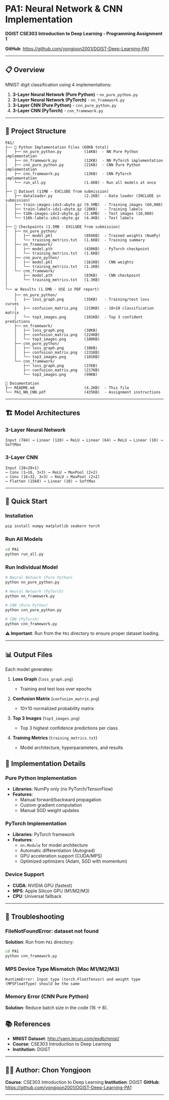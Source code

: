 # PA1: Neural Network & CNN Implementation

**DGIST CSE303 Introduction to Deep Learning - Programming Assignment 1**

**GitHub**: https://github.com/yongjoon2001/DGIST-Deep-Learning-PA1

---

## 📋 Overview

MNIST digit classification using 4 implementations:

1. **3-Layer Neural Network (Pure Python)** - `nn_pure_python.py`
2. **3-Layer Neural Network (PyTorch)** - `nn_framework.py`
3. **3-Layer CNN (Pure Python)** - `cnn_pure_python.py`
4. **3-Layer CNN (PyTorch)** - `cnn_framework.py`

---

## 📁 Project Structure

```
PA1/
├── 🐍 Python Implementation Files (60KB total)
│   ├── nn_pure_python.py          (14KB)  - NN Pure Python implementation
│   ├── nn_framework.py            (12KB)  - NN PyTorch implementation
│   ├── cnn_pure_python.py         (21KB)  - CNN Pure Python implementation
│   ├── cnn_framework.py           (13KB)  - CNN PyTorch implementation
│   └── run_all.py                 (1.6KB) - Run all models at once
│
├── 💾 Dataset (11MB - EXCLUDE from submission)
│   ├── dataloader.py              (2.1KB)  - Data loader (INCLUDE in submission)
│   ├── train-images-idx3-ubyte.gz (9.5MB)  - Training images (60,000)
│   ├── train-labels-idx1-ubyte.gz (28KB)   - Training labels
│   ├── t10k-images-idx3-ubyte.gz  (1.6MB)  - Test images (10,000)
│   └── t10k-labels-idx1-ubyte.gz  (4.4KB)  - Test labels
│
├── 💼 Checkpoints (1.5MB - EXCLUDE from submission)
│   ├── nn_pure_python/
│   │   ├── model.pkl              (856KB)  - Trained weights (NumPy)
│   │   └── training_metrics.txt   (1.6KB)  - Training summary
│   ├── nn_framework/
│   │   ├── model.pth              (430KB)  - PyTorch checkpoint
│   │   └── training_metrics.txt   (1.6KB)
│   ├── cnn_pure_python/
│   │   ├── model.pkl              (161KB)  - CNN weights
│   │   └── training_metrics.txt   (1.1KB)
│   └── cnn_framework/
│       ├── model.pth              (83KB)   - CNN checkpoint
│       └── training_metrics.txt   (1.3KB)
│
└── 📊 Results (1.5MB - USE in PDF report)
    ├── nn_pure_python/
    │   ├── loss_graph.png         (35KB)   - Training/test loss curves
    │   ├── confusion_matrix.png   (219KB)  - 10×10 classification matrix
    │   └── top3_images.png        (101KB)  - Top 3 confident predictions
    ├── nn_framework/
    │   ├── loss_graph.png         (38KB)
    │   ├── confusion_matrix.png   (224KB)
    │   └── top3_images.png        (100KB)
    ├── cnn_pure_python/
    │   ├── loss_graph.png         (38KB)
    │   ├── confusion_matrix.png   (231KB)
    │   └── top3_images.png        (101KB)
    └── cnn_framework/
        ├── loss_graph.png         (37KB)
        ├── confusion_matrix.png   (217KB)
        └── top3_images.png        (99KB)

📄 Documentation
├── README.md                      (4.2KB)  - This file
└── PA1_NN_CNN.pdf                 (435KB)  - Assignment instructions
```

---

## 🏗️ Model Architectures

### 3-Layer Neural Network
```
Input (784) → Linear (128) → ReLU → Linear (64) → ReLU → Linear (10) → SoftMax
```

### 3-Layer CNN
```
Input (28×28×1)
→ Conv (1→16, 3×3) → ReLU → MaxPool (2×2)
→ Conv (16→32, 3×3) → ReLU → MaxPool (2×2)
→ Flatten (1568) → Linear (10) → SoftMax
```

---

## 🚀 Quick Start

### Installation

```bash
pip install numpy matplotlib seaborn torch
```

### Run All Models

```bash
cd PA1
python run_all.py
```

### Run Individual Model

```bash
# Neural Network (Pure Python)
python nn_pure_python.py

# Neural Network (PyTorch)
python nn_framework.py

# CNN (Pure Python)
python cnn_pure_python.py

# CNN (PyTorch)
python cnn_framework.py
```

**⚠️ Important**: Run from the `PA1` directory to ensure proper dataset loading.

---

## 📊 Output Files

Each model generates:

1. **Loss Graph** (`loss_graph.png`)
   - Training and test loss over epochs

2. **Confusion Matrix** (`confusion_matrix.png`)
   - 10×10 normalized probability matrix

3. **Top 3 Images** (`top3_images.png`)
   - Top 3 highest confidence predictions per class

4. **Training Metrics** (`training_metrics.txt`)
   - Model architecture, hyperparameters, and results


## 🔧 Implementation Details

### Pure Python Implementation
- **Libraries**: NumPy only (no PyTorch/TensorFlow)
- **Features**:
  - Manual forward/backward propagation
  - Custom gradient computation
  - Manual SGD weight updates

### PyTorch Implementation
- **Libraries**: PyTorch framework
- **Features**:
  - `nn.Module` for model architecture
  - Automatic differentiation (Autograd)
  - GPU acceleration support (CUDA/MPS)
  - Optimized optimizers (Adam, SGD with momentum)

### Device Support
- **CUDA**: NVIDIA GPU (fastest)
- **MPS**: Apple Silicon GPU (M1/M2/M3)
- **CPU**: Universal fallback

---

## 🐛 Troubleshooting

### FileNotFoundError: dataset not found
**Solution**: Run from `PA1` directory:
```bash
cd PA1
python cnn_framework.py
```

### MPS Device Type Mismatch (Mac M1/M2/M3)
```
RuntimeError: Input type (torch.FloatTensor) and weight type (MPSFloatType) should be the same
```
### Memory Error (CNN Pure Python)
**Solution**: Reduce batch size in the code (16 → 8).


## 📚 References

- **MNIST Dataset**: http://yann.lecun.com/exdb/mnist/
- **Course**: CSE303 Introduction to Deep Learning
- **Institution**: DGIST

---

## 👨‍💻 Author: Chon Yongjoon

**Course**: CSE303 Introduction to Deep Learning
**Institution**: DGIST
**GitHub**: https://github.com/yongjoon2001/DGIST-Deep-Learning-PA1

---